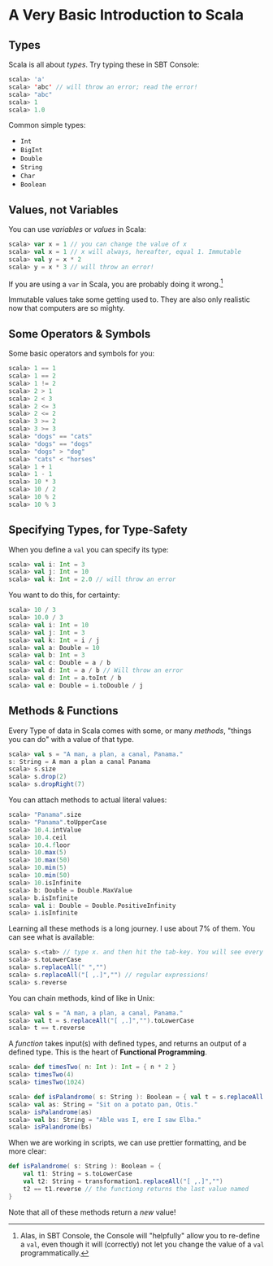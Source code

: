 
# A Very Basic Introduction to Scala




## Types

Scala is all about *types*. Try typing these in SBT Console:

~~~ scala
scala> 'a'
scala> 'abc' // will throw an error; read the error!
scala> "abc"
scala> 1
scala> 1.0
~~~

Common simple types:

- `Int`
- `BigInt`
- `Double`
- `String`
- `Char`
- `Boolean`

## Values, not Variables

You can use *variables* or *values* in Scala:

~~~ scala
scala> var x = 1 // you can change the value of x
scala> val x = 1 // x will always, hereafter, equal 1. Immutable
scala> val y = x * 2
scala> y = x * 3 // will throw an error!
~~~

If you are using a `var` in Scala, you are probably doing it wrong.[^alas]

Immutable values take some getting used to. They are also only realistic now that computers are so mighty.

[^alas]: Alas, in SBT Console, the Console will "helpfully" allow you to re-define a `val`, even though it will (correctly) not let you change the value of a `val` programmatically.

## Some Operators & Symbols

Some basic operators and symbols for you:

~~~ scala
scala> 1 == 1
scala> 1 == 2
scala> 1 != 2
scala> 2 > 1
scala> 2 < 3
scala> 2 <= 3
scala> 2 <= 2
scala> 3 >= 2
scala> 3 >= 3
scala> "dogs" == "cats"
scala> "dogs" == "dogs"
scala> "dogs" > "dog"
scala> "cats" < "horses"
scala> 1 + 1
scala> 1 - 1
scala> 10 * 3 
scala> 10 / 2
scala> 10 % 2
scala> 10 % 3
~~~

## Specifying Types, for Type-Safety

When you define a `val` you can specify its type:

~~~ scala
scala> val i: Int = 3
scala> val j: Int = 10
scala> val k: Int = 2.0 // will throw an error
~~~

You want to do this, for certainty:

~~~ scala
scala> 10 / 3
scala> 10.0 / 3
scala> val i: Int = 10
scala> val j: Int = 3
scala> val k: Int = i / j
scala> val a: Double = 10
scala> val b: Int = 3
scala> val c: Double = a / b
scala> val d: Int = a / b // Will throw an error
scala> val d: Int = a.toInt / b
scala> val e: Double = i.toDouble / j
~~~

## Methods & Functions

Every Type of data in Scala comes with some, or many *methods*, "things you can do" with a value of that type.

~~~ scala
scala> val s = "A man, a plan, a canal, Panama."
s: String = A man a plan a canal Panama
scala> s.size
scala> s.drop(2)
scala> s.dropRight(7)
~~~

You can attach methods to actual literal values:

~~~ scala
scala> "Panama".size
scala> "Panama".toUpperCase
scala> 10.4.intValue
scala> 10.4.ceil
scala> 10.4.floor
scala> 10.max(5)
scala> 10.max(50)
scala> 10.min(5)
scala> 10.min(50)
scala> 10.isInfinite
scala> b: Double = Double.MaxValue
scala> b.isInfinite
scala> val i: Double = Double.PositiveInfinity
scala> i.isInfinite
~~~

Learning all these methods is a long journey. I use about 7% of them. You can see what is available:

~~~ scala
scala> s.<tab> // type x. and then hit the tab-key. You will see every method attached to a String.
scala> s.toLowerCase
scala> s.replaceAll(" ","")
scala> s.replaceAll("[ ,.]","") // regular expressions!
scala> s.reverse
~~~

You can chain methods, kind of like in Unix:

~~~ scala
scala> val s = "A man, a plan, a canal, Panama."
scala> val t = s.replaceAll("[ ,.]","").toLowerCase
scala> t == t.reverse
~~~

A *function* takes input(s) with defined types, and returns an output of a defined type. This is the heart of **Functional Programming**.

~~~ scala
scala> def timesTwo( n: Int ): Int = { n * 2 }
scala> timesTwo(4)
scala> timesTwo(1024)
~~~

~~~ scala
scala> def isPalandrome( s: String ): Boolean = { val t = s.replaceAll("[ ,.]","").toLowerCase; t == t.reverse }
scala> val as: String = "Sit on a potato pan, Otis."
scala> isPalandrome(as)
scala> val bs: String = "Able was I, ere I saw Elba."
scala> isPalandrome(bs)
~~~

When we are working in scripts, we can use prettier formatting, and be more clear:

~~~ scala
def isPalandrome( s: String ): Boolean = {
	val t1: String = s.toLowerCase
	val t2: String = transformation1.replaceAll("[ ,.]","")
	t2 == t1.reverse // the functiong returns the last value named
}

~~~

Note that all of these methods return a *new* value!



